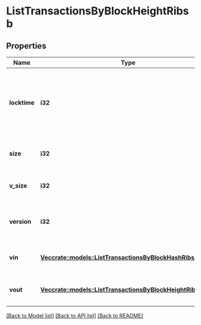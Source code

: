 # ListTransactionsByBlockHeightRibsb

## Properties

Name | Type | Description | Notes
------------ | ------------- | ------------- | -------------
**locktime** | **i32** | Represents the time at which a particular transaction can be added to the blockchain. | 
**size** | **i32** | Represents the total size of this transaction. | 
**v_size** | **i32** | Represents the virtual size of this transaction. | 
**version** | **i32** | Represents the transaction version number. | 
**vin** | [**Vec<crate::models::ListTransactionsByBlockHashRibsbVin>**](ListTransactionsByBlockHashRIBSB_vin.md) | Represents the transaction inputs. | 
**vout** | [**Vec<crate::models::ListTransactionsByBlockHeightRibsbVout>**](ListTransactionsByBlockHeightRIBSB_vout.md) | Represents the transaction outputs. | 

[[Back to Model list]](../README.md#documentation-for-models) [[Back to API list]](../README.md#documentation-for-api-endpoints) [[Back to README]](../README.md)


